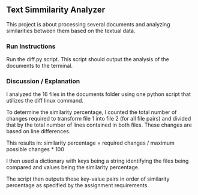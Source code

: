 Text Simmilarity Analyzer
-------------------------
This project is about processing several documents and analyzing similarities between them based on the textual data.

### Run Instructions
Run the diff.py script. This script should output the analysis of the documents to the terminal.

### Discussion / Explanation
I analyzed the 16 files in the documents folder using one python script that
utilizes the diff linux command.

To determine the similarity percentage, I counted the total number of changes
required to transform file 1 into file 2 (for all file pairs) and divided that
by the total number of lines contained in both files. These changes are based on
line differences.

This results in: similarity percentage = required changes / maximum possible changes * 100

I then used a dictionary with keys being a string identifying the files being compared
and values being the similarity percentage.

The script then outputs these key-value pairs in order of similarity percentage as
specified by the assignment requirements.